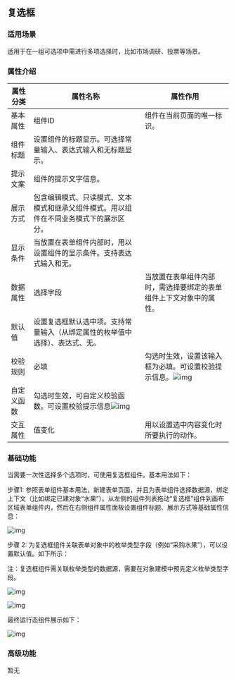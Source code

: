 ## **复选框**

### **适用场景**

适用于在一组可选项中需进行多项选择时，比如市场调研、投票等场景。

### **属性介绍**



| 属性分类   | 属性名称                                                     | 属性作用                                                     |
| ---------- | ------------------------------------------------------------ | ------------------------------------------------------------ |
| 基本属性   | 组件ID                                                       | 组件在当前页面的唯一标识。                                   |
| 组件标题   | 设置组件的标题显示。可选择常量输入、表达式输入和无标题显示。 |                                                              |
| 提示文案   | 组件的提示文字信息。                                         |                                                              |
| 展示方式   | 包含编辑模式、只读模式、文本模式和继承父组件模式。用以组件在不同业务模式下的展示区分。 |                                                              |
| 显示条件   | 当放置在表单组件内部时，用以设置组件的显示条件。支持表达式输入和无。 |                                                              |
| 数据属性   | 选择字段                                                     | 当放置在表单组件内部时，需选择要绑定的表单组件上下文对象中的属性。 |
| 默认值     | 设置复选框默认选中项。支持常量输入（从绑定属性的枚举值中选择）、表达式、无。 |                                                              |
| 校验规则   | 必填                                                         | 勾选时生效，设置该输入框为必填。可设置校验提示信息。![img](https://main.qcloudimg.com/raw/d4e1ca97c2b5ee410ba89f3f6058a6e6.png) |
| 自定义函数 | 勾选时生效，可自定义校验函数。可设置校验提示信息![img](https://main.qcloudimg.com/raw/87fb4f1579e8c873170a4ab6d219aa21.png) |                                                              |
| 交互属性   | 值变化                                                       | 用以设置选中内容变化时所要执行的动作。                       |





### **基础功能**

当需要一次性选择多个选项时，可使用复选框组件。基本用法如下：

步骤1: 参照表单组件基本用法，新建表单页面，并且为表单组件选择数据源，绑定上下文（比如绑定已建对象“水果”）。从左侧的组件列表拖动“复选框”组件到画布区域表单组件内，然后在右侧组件属性面板设置组件标题、展示方式等基础属性信息：

![img](https://main.qcloudimg.com/raw/ef32f01c522da1c68483cb2cc42bd8b6.png)



步骤 2: 为复选框组件关联表单对象中的枚举类型字段（例如“采购水果”），可以设置默认值。如下所示：

注：复选框组件需关联枚举类型的数据源，需要在对象建模中预先定义枚举类型字段。

![img](https://main.qcloudimg.com/raw/34a7a170793b98a160afc1910c15356c.png)

![img](https://main.qcloudimg.com/raw/0638893a9fe7c3270eac49db507d94ac.png)

最终运行态组件展示如下：

![img](https://main.qcloudimg.com/raw/cc2f86d43e535cda40320f72e20acff9.png)



### **高级功能**

暂无
